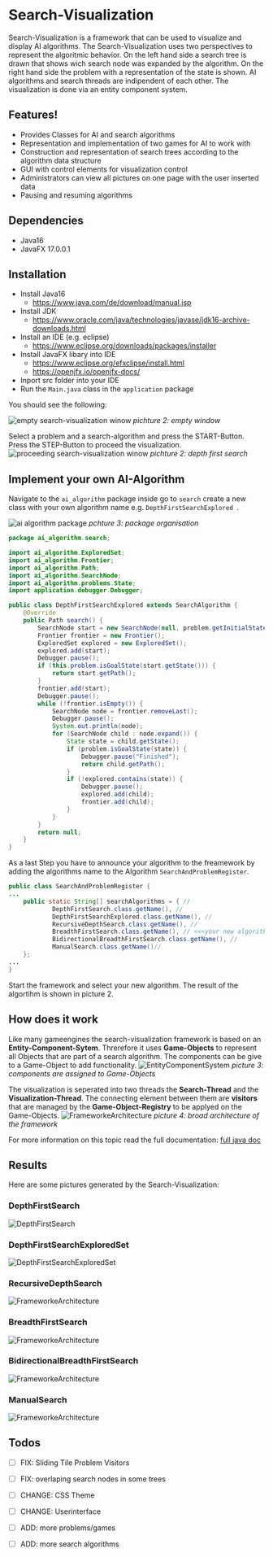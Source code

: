 # Search-Visualization

Search-Visualization is a framework that can be used to visualize and display AI algorithms. The Search-Visualization uses two perspectives to represent the algoritmic behavior. On the left hand side a search tree is drawn that shows wich search node was expanded by the algorithm. On the right hand side the problem with a representation of the state is shown.
AI algorithms and search threads are indipendent of each other. The visualization is done via an entity component system.

## Features!

* Provides Classes for AI and search algorithms
* Representation and implementation of two games for AI to work with
* Construction and representation of search trees according to the algorithm data structure
* GUI with control elements for visualization control 
* Administrators can view all pictures on one page with the user inserted data
* Pausing and resuming algorithms

## Dependencies

* Java16
* JavaFX 17.0.0.1

## Installation

* Install Java16
	* https://www.java.com/de/download/manual.jsp
* Install JDK 
	* https://www.oracle.com/java/technologies/javase/jdk16-archive-downloads.html
* Install an IDE (e.g. eclipse)
	* https://www.eclipse.org/downloads/packages/installer
* Install JavaFX libary into IDE
	* https://www.eclipse.org/efxclipse/install.html
	* https://openjfx.io/openjfx-docs/
* Inport src folder into your IDE
* Run the `Main.java` class in the `application` package

You should see the following:

![empty search-visualization winow](https://snirps.ddns.net/public/search-visualization/empty.PNG)
*pichture 2:  empty window*


Select a problem and a search-algorithm and press the START-Button. Press the STEP-Button to proceed the visualization.
![proceeding search-visualization winow](https://snirps.ddns.net/public/search-visualization/proceed.PNG)
*pichture 2: depth first search*


## Implement your own AI-Algorithm

Navigate to the `ai_algorithm` package inside go to `search` create a new class with your own algorithm name e.g. `DepthFirstSearchExplored `. 

![ai algorithm package](https://snirps.ddns.net/public/search-visualization/ai_algorithm-package.png)
*pchture 3: package organisation*


```java
package ai_algorithm.search;

import ai_algorithm.ExploredSet;
import ai_algorithm.Frontier;
import ai_algorithm.Path;
import ai_algorithm.SearchNode;
import ai_algorithm.problems.State;
import application.debugger.Debugger;

public class DepthFirstSearchExplored extends SearchAlgorithm {
	@Override
	public Path search() {
		SearchNode start = new SearchNode(null, problem.getInitialState(), 0, null);
		Frontier frontier = new Frontier();
		ExploredSet explored = new ExploredSet();
		explored.add(start);
		Debugger.pause();
		if (this.problem.isGoalState(start.getState())) {
			return start.getPath();
		}
		frontier.add(start);
		Debugger.pause();
		while (!frontier.isEmpty()) {
			SearchNode node = frontier.removeLast();
			Debugger.pause();
			System.out.println(node);
			for (SearchNode child : node.expand()) {
				State state = child.getState();
				if (problem.isGoalState(state)) {
					Debugger.pause("Finished");
					return child.getPath();
				}
				if (!explored.contains(state)) {
					Debugger.pause();
					explored.add(child);
					frontier.add(child);
				}
			}
		}
		return null;
	}
}
```
As a last Step you have to announce your algorithm to the freamework by adding the algorithms name to the Algorithm `SearchAndProblemRegister`.
```java
public class SearchAndProblemRegister {
...
	public static String[] searchAlgorithms = { //
			DepthFirstSearch.class.getName(), //
			DepthFirstSearchExplored.class.getName(), //
			RecursiveDepthSearch.class.getName(), //
			BreadthFirstSearch.class.getName(), // <<<your new algorithm
			BidirectionalBreadthFirstSearch.class.getName(), //
			ManualSearch.class.getName()//
	};
...
}
```
Start the framework and select your new algorithm.
The result of the algortihm is shown in picture 2.


## How does it work
Like many gameengines the search-visualization framework is based on an **Entity-Component-Sytem**. Threrefore it uses **Game-Objects** to represent all Objects that are part of a search algorithm. The components can be give to a Game-Object to add functionality.
![EntityComponentSystem](https://snirps.ddns.net/public/search-visualization/EntityComponentSystem.svg)
*picture 3: components are assigned to Game-Objects*


The visualization is seperated into two threads the **Search-Thread** and the **Visualization-Thread**.  The connecting element between them are **visitors** that are managed by the **Game-Object-Registry** to be applyed on the Game-Objects.
![FrameworkeArchitecture](https://snirps.ddns.net/public/search-visualization/GameObjekt-Lebenszyklus_klein.svg)
*picture 4: broad architecture of the framework*

For more information on this topic read the full documentation: [full java doc](https://snirps.ddns.net/public/search-visualization/JavaDoc/)


## Results
Here are some pictures generated by the Search-Visualization:

### DepthFirstSearch
![DepthFirstSearch](https://snirps.ddns.net/public/search-visualization/Algorithmen/Tiefensuche.PNG)

### DepthFirstSearchExploredSet
![DepthFirstSearchExploredSet](https://snirps.ddns.net/public/search-visualization/Algorithmen/Tiefensuche%20mit%20ExploredSet.PNG)

### RecursiveDepthSearch
![FrameworkeArchitecture](https://snirps.ddns.net/public/search-visualization/Algorithmen/Rekursive%20Tiefensuche.PNG)

### BreadthFirstSearch
![FrameworkeArchitecture](https://snirps.ddns.net/public/search-visualization/Algorithmen/Breitensuche.PNG)

### BidirectionalBreadthFirstSearch
![FrameworkeArchitecture](https://snirps.ddns.net/public/search-visualization/Algorithmen/Bidirektional.PNG)

### ManualSearch
![FrameworkeArchitecture](https://snirps.ddns.net/public/search-visualization/Algorithmen/Manuelle-suche.PNG)




## Todos

* [ ] FIX: Sliding Tile Problem Visitors
* [ ] FIX: overlaping search nodes in some trees 
* [ ] CHANGE: CSS Theme
* [ ] CHANGE: Userinterface
* [ ] ADD: more problems/games
* [ ] ADD: more search algorithms 

